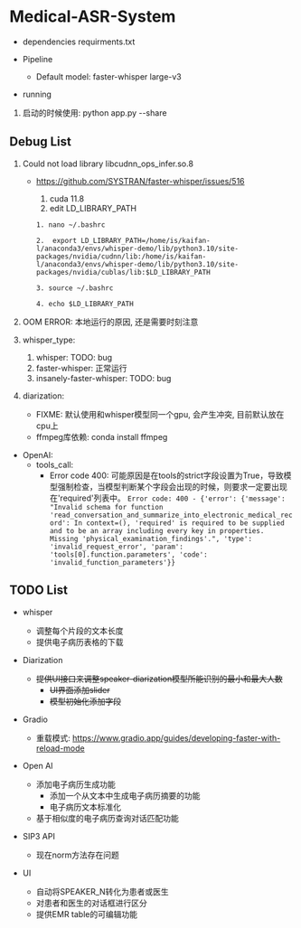 # Medical-ASR-System

- dependencies
    requirments.txt

- Pipeline
    - Default model: faster-whisper large-v3

- running
1. 启动的时候使用: python app.py --share

## Debug List
1. Could not load library libcudnn_ops_infer.so.8 
    - https://github.com/SYSTRAN/faster-whisper/issues/516
        1. cuda 11.8
        2. edit LD_LIBRARY_PATH

        ```
        1. nano ~/.bashrc
        
        2.  export LD_LIBRARY_PATH=/home/is/kaifan-l/anaconda3/envs/whisper-demo/lib/python3.10/site-packages/nvidia/cudnn/lib:/home/is/kaifan-l/anaconda3/envs/whisper-demo/lib/python3.10/site-packages/nvidia/cublas/lib:$LD_LIBRARY_PATH

        3. source ~/.bashrc

        4. echo $LD_LIBRARY_PATH

        ```

2. OOM ERROR: 本地运行的原因, 还是需要时刻注意

3. whisper_type: 
    1. whisper: TODO: bug
    2. faster-whisper: 正常运行
    3. insanely-faster-whisper: TODO: bug

4. diarization:
    - FIXME:  默认使用和whisper模型同一个gpu, 会产生冲突, 目前默认放在cpu上
    - ffmpeg库依赖: conda install ffmpeg

- OpenAI:
    - tools_call: 
        -  Error code 400: 可能原因是在tools的strict字段设置为True，导致模型强制检查，当模型判断某个字段会出现的时候，则要求一定要出现在'required'列表中。
            `Error code: 400 - {'error': {'message': "Invalid schema for function 'read_conversation_and_summarize_into_electronic_medical_record': In context=(), 'required' is required to be supplied and to be an array including every key in properties. Missing 'physical_examination_findings'.", 'type': 'invalid_request_error', 'param': 'tools[0].function.parameters', 'code': 'invalid_function_parameters'}}`
        


## TODO List
- whisper
    - 调整每个片段的文本长度
    - 提供电子病历表格的下载

- Diarization
    - ~~提供UI接口来调整speaker-diarization模型所能识别的最小和最大人数~~
        - ~~UI界面添加slider~~
        - ~~模型初始化添加字段~~

- Gradio
    - 重载模式: https://www.gradio.app/guides/developing-faster-with-reload-mode

- Open AI
    - 添加电子病历生成功能
        - 添加一个从文本中生成电子病历摘要的功能
        - 电子病历文本标准化
    - 基于相似度的电子病历查询对话匹配功能 

- SIP3 API
    - 现在norm方法存在问题

- UI
    - 自动将SPEAKER_N转化为患者或医生
    - 对患者和医生的对话框进行区分
    - 提供EMR table的可编辑功能
